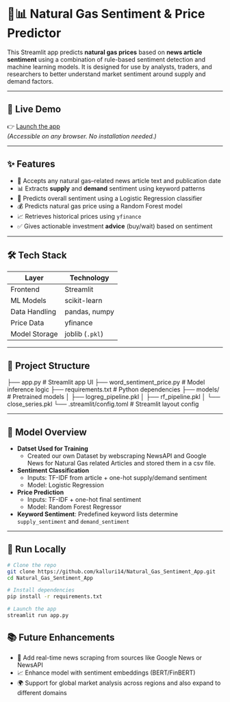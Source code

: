 # 🧠📊 Natural Gas Sentiment & Price Predictor

This Streamlit app predicts **natural gas prices** based on **news article sentiment** using a combination of rule-based sentiment detection and machine learning models. It is designed for use by analysts, traders, and researchers to better understand market sentiment around supply and demand factors.

---

## 🚀 Live Demo

👉 [Launch the app](https://pqmhukze64nscptlnzpcyz.streamlit.app/)  
*(Accessible on any browser. No installation needed.)*

---

## ✨ Features

- 📰 Accepts any natural gas–related news article text and publication date
- 📊 Extracts **supply** and **demand** sentiment using keyword patterns
- 🧠 Predicts overall sentiment using a Logistic Regression classifier
- 💰 Predicts natural gas price using a Random Forest model
- 📈 Retrieves historical prices using `yfinance`
- ✅ Gives actionable investment **advice** (buy/wait) based on sentiment

---

## 🛠️ Tech Stack

| Layer         | Technology       |
|---------------|------------------|
| Frontend      | Streamlit        |
| ML Models     | scikit-learn     |
| Data Handling | pandas, numpy    |
| Price Data    | yfinance         |
| Model Storage | joblib (`.pkl`)  |

---

## 📁 Project Structure
├── app.py # Streamlit app UI
├── word_sentiment_price.py # Model inference logic
├── requirements.txt # Python dependencies
├── models/ # Pretrained models
│ ├── logreg_pipeline.pkl
│ ├── rf_pipeline.pkl
│ └── close_series.pkl
└── .streamlit/config.toml # Streamlit layout config

---




## 🧠 Model Overview

- **Datset Used for Training**
    - Created our own Dataset by webscraping NewsAPI and Google News for Natural Gas related Articles and stored them in a csv file.
- **Sentiment Classification**
  - Inputs: TF-IDF from article + one-hot supply/demand sentiment
  - Model: Logistic Regression
- **Price Prediction**
  - Inputs: TF-IDF + one-hot final sentiment
  - Model: Random Forest Regressor
- **Keyword Sentiment**: Predefined keyword lists determine `supply_sentiment` and `demand_sentiment`

---

## 🧪 Run Locally

```bash
# Clone the repo
git clone https://github.com/kalluri14/Natural_Gas_Sentiment_App.git
cd Natural_Gas_Sentiment_App

# Install dependencies
pip install -r requirements.txt

# Launch the app
streamlit run app.py

```
## 📚 Future Enhancements
- 🔄 Add real-time news scraping from sources like Google News or NewsAPI
- 📈 Enhance model with sentiment embeddings (BERT/FinBERT)
- 🌍 Support for global market analysis across regions and also expand to different domains

